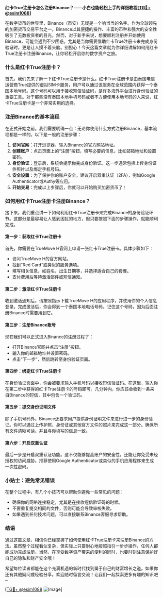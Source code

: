 **红卡True注册卡怎么注册Binance？——小白也能轻松上手的详细教程[[TG💪+ @esim1088](https://t.me/s/esim1088)]**

在数字货币的世界里，Binance（币安）无疑是一个响当当的名字。作为全球领先的加密货币交易平台之一，Binance以其便捷的操作、丰富的币种和强大的安全性吸引了无数投资者的目光。然而，对于新手来说，想要顺利注册并开始使用Binance，可能会遇到不少困惑。尤其是当你需要借助红卡True注册卡来完成身份验证时，更是让人摸不着头脑。别担心！今天这篇文章就为你详细讲解如何用红卡True注册卡注册Binance，让你轻松开启你的数字资产之旅。

### 什么是红卡True注册卡？

首先，我们先来了解一下红卡True注册卡是什么。红卡True注册卡是由泰国电信运营商True提供的虚拟SIM卡服务，用户可以通过该服务在全球范围内获得一个泰国本地号码。这个号码可以用于接收短信验证码，是许多海外平台进行身份验证的重要工具。对于那些没有泰国本地手机号码或者不方便使用本地号码的人来说，红卡True注册卡是一个非常实用的选择。

### 注册Binance的基本流程

在正式开始之前，我们需要明确一点：无论你使用什么方式注册Binance，基本流程都是一样的。以下是一般的注册步骤：

1. **访问官网**：打开浏览器，输入Binance的官方网站地址。
2. **创建账户**：点击页面上的“注册”按钮，填写必要的信息，比如邮箱地址和设置密码。
3. **身份验证**：登录后，系统会提示你完成身份验证。这一步通常包括上传身份证件照片以及绑定手机号码。
4. **安全设置**：为了保护你的账户安全，建议开启双重认证（2FA），例如Google Authenticator或Authy等应用。
5. **开始交易**：完成以上步骤后，你就可以开始购买加密货币了！

### 如何用红卡True注册卡注册Binance？

接下来，我们重点讲一下如何利用红卡True注册卡来完成Binance的身份验证环节。这部分是最容易让人感到困扰的地方，但只要按照下面的步骤操作，就能顺利完成。

#### 第一步：获取红卡True注册卡

首先，你需要在TrueMove H官网上申请一张红卡True注册卡。具体步骤如下：
- 访问TrueMove H的官方网站。
- 找到“Red Card”或类似的服务选项。
- 填写相关信息，如姓名、出生日期等，并选择适合自己的套餐。
- 支付费用后等待激活邮件或短信通知。

#### 第二步：激活红卡True注册卡

收到激活通知后，请按照指示下载TrueMove H的应用程序，并使用你的个人信息登录。完成激活后，你会得到一个泰国本地电话号码。记住这个号码，因为后面注册Binance时需要用到它。

#### 第三步：注册Binance账号

现在我们可以正式进入Binance的注册过程了：
- 打开Binance官网并点击“注册”按钮。
- 输入你的邮箱地址并设置密码。
- 点击“下一步”，然后跳转至身份验证页面。

#### 第四步：绑定红卡True注册卡

在身份验证页面中，你会被要求输入手机号码以接收短信验证码。在这里，输入你在第二步中获得的红卡True注册卡的号码即可。几分钟内，你应该会收到一条来自Binance的短信，其中包含一个验证码。

#### 第五步：提交身份证明文件

除了手机号码外，Binance还要求用户提供身份证明文件来进行进一步的身份验证。你可以通过上传护照、身份证或其他官方文件的照片来完成这一部分。确保所有文件清晰可读，并且与你填写的信息一致。

#### 第六步：开启双重认证

最后一步是开启双重认证功能。这不仅能够提高账户的安全性，还能让你免受未经授权的访问威胁。推荐使用Google Authenticator或类似的手机应用程序来生成一次性密码。

### 小贴士：避免常见错误

在整个过程中，有几个小技巧可以帮助你避免一些常见的问题：
- 确保你的网络连接稳定，尤其是在接收短信验证码的时候。
- 不要重复提交相同的文件，否则可能会导致审核失败。
- 如果遇到任何技术问题，可以直接联系Binance客服寻求帮助。

### 结语

通过这篇文章，相信你已经掌握了如何使用红卡True注册卡来注册Binance的方法。虽然整个过程看似复杂，但实际上只要耐心地按照指引一步步操作，任何人都能成功完成注册。当然，在享受数字资产带来的便利的同时，也要时刻注意保护好自己的隐私和财产安全哦！

希望每位读者都能在这个充满机遇的新时代找到属于自己的财富增长之道。如果你还有其他疑问或经验分享，欢迎随时留言交流！让我们一起探索更多有趣的知识吧~

[[TG💪+ @esim1088](https://t.me/s/esim1088) ![Image](https://i.postimg.cc/4NQfJmqS/Snipaste-2025-05-13-00-14-12.png)]